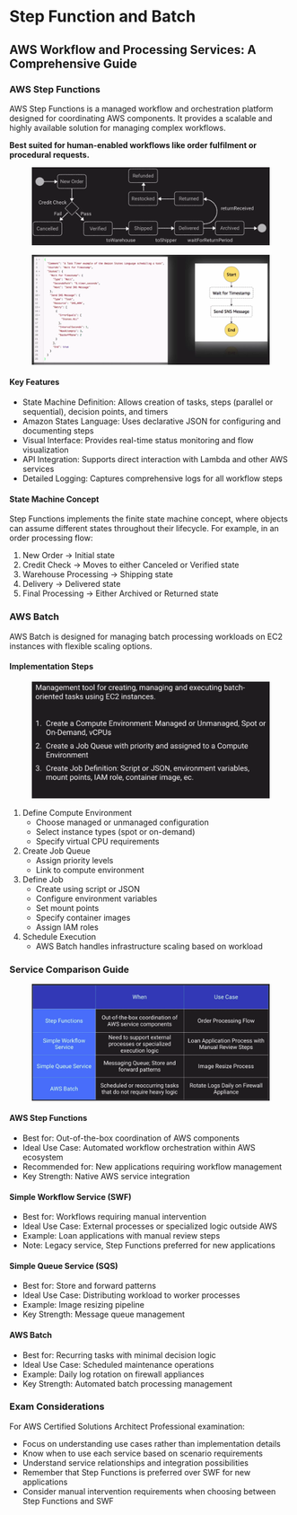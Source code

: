 # Step Function and Batch

## AWS Workflow and Processing Services: A Comprehensive Guide

### AWS Step Functions

AWS Step Functions is a managed workflow and orchestration platform designed for coordinating AWS components. It provides a scalable and highly available solution for managing complex workflows.

**Best suited for human-enabled workflows like order fulfilment or procedural requests.**

<figure><img src="../../../../.gitbook/assets/image (70).png" alt=""><figcaption></figcaption></figure>

<figure><img src="../../../../.gitbook/assets/image (1) (1) (1) (1).png" alt=""><figcaption></figcaption></figure>

#### Key Features

* State Machine Definition: Allows creation of tasks, steps (parallel or sequential), decision points, and timers
* Amazon States Language: Uses declarative JSON for configuring and documenting steps
* Visual Interface: Provides real-time status monitoring and flow visualization
* API Integration: Supports direct interaction with Lambda and other AWS services
* Detailed Logging: Captures comprehensive logs for all workflow steps

#### State Machine Concept

Step Functions implements the finite state machine concept, where objects can assume different states throughout their lifecycle. For example, in an order processing flow:

1. New Order → Initial state
2. Credit Check → Moves to either Canceled or Verified state
3. Warehouse Processing → Shipping state
4. Delivery → Delivered state
5. Final Processing → Either Archived or Returned state

### AWS Batch

AWS Batch is designed for managing batch processing workloads on EC2 instances with flexible scaling options.

#### Implementation Steps

<figure><img src="../../../../.gitbook/assets/image (2) (1).png" alt=""><figcaption></figcaption></figure>

1. Define Compute Environment
   * Choose managed or unmanaged configuration
   * Select instance types (spot or on-demand)
   * Specify virtual CPU requirements
2. Create Job Queue
   * Assign priority levels
   * Link to compute environment
3. Define Job
   * Create using script or JSON
   * Configure environment variables
   * Set mount points
   * Specify container images
   * Assign IAM roles
4. Schedule Execution
   * AWS Batch handles infrastructure scaling based on workload

### Service Comparison Guide

<figure><img src="../../../../.gitbook/assets/image (3) (1).png" alt=""><figcaption></figcaption></figure>

#### AWS Step Functions

* Best for: Out-of-the-box coordination of AWS components
* Ideal Use Case: Automated workflow orchestration within AWS ecosystem
* Recommended for: New applications requiring workflow management
* Key Strength: Native AWS service integration

#### Simple Workflow Service (SWF)

* Best for: Workflows requiring manual intervention
* Ideal Use Case: External processes or specialized logic outside AWS
* Example: Loan applications with manual review steps
* Note: Legacy service, Step Functions preferred for new applications

#### Simple Queue Service (SQS)

* Best for: Store and forward patterns
* Ideal Use Case: Distributing workload to worker processes
* Example: Image resizing pipeline
* Key Strength: Message queue management

#### AWS Batch

* Best for: Recurring tasks with minimal decision logic
* Ideal Use Case: Scheduled maintenance operations
* Example: Daily log rotation on firewall appliances
* Key Strength: Automated batch processing management

### Exam Considerations

For AWS Certified Solutions Architect Professional examination:

* Focus on understanding use cases rather than implementation details
* Know when to use each service based on scenario requirements
* Understand service relationships and integration possibilities
* Remember that Step Functions is preferred over SWF for new applications
* Consider manual intervention requirements when choosing between Step Functions and SWF

